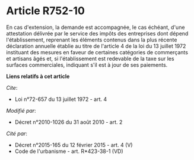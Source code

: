 # Article R752-10

En cas d'extension, la demande est accompagnée, le cas échéant, d'une attestation délivrée par le service des impôts des
entreprises dont dépend l'établissement, reprenant les éléments contenus dans la plus récente déclaration annuelle établie au
titre de l'article 4 de la loi du 13 juillet 1972 instituant des mesures en faveur de certaines catégories de commerçants et
artisans âgés et, si l'établissement est redevable de la taxe sur les surfaces commerciales, indiquant s'il est à jour de ses
paiements.

**Liens relatifs à cet article**

_Cite_:

  - Loi n°72-657 du 13 juillet 1972 - art. 4

_Modifié par_:

  - Décret n°2010-1026 du 31 août 2010 - art. 2

_Cité par_:

  - Décret n°2015-165 du 12 février 2015 - art. 4 (V)
  - Code de l'urbanisme - art. R*423-38-1 (VD)
